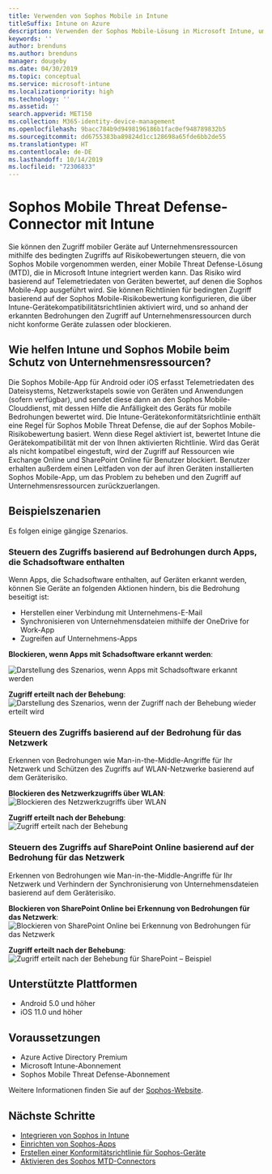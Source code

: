 ```yaml
---
title: Verwenden von Sophos Mobile in Intune
titleSuffix: Intune on Azure
description: Verwenden der Sophos Mobile-Lösung in Microsoft Intune, um den Zugriff mobiler Geräte auf Ihre Unternehmensressourcen zu steuern.
keywords: ''
author: brenduns
ms.author: brenduns
manager: dougeby
ms.date: 04/30/2019
ms.topic: conceptual
ms.service: microsoft-intune
ms.localizationpriority: high
ms.technology: ''
ms.assetid: ''
search.appverid: MET150
ms.collection: M365-identity-device-management
ms.openlocfilehash: 9bacc784b9d9498196186b1fac0ef948789832b5
ms.sourcegitcommit: dd6755383ba89824d1cc128698a65fde6bb2de55
ms.translationtype: HT
ms.contentlocale: de-DE
ms.lasthandoff: 10/14/2019
ms.locfileid: "72306833"
---
```

# <a name="sophos-mobile-threat-defense-connector-with-intune"></a>Sophos Mobile Threat Defense-Connector mit Intune
Sie können den Zugriff mobiler Geräte auf Unternehmensressourcen mithilfe des bedingten Zugriffs auf Risikobewertungen steuern, die von Sophos Mobile vorgenommen werden, einer Mobile Threat Defense-Lösung (MTD), die in Microsoft Intune integriert werden kann. Das Risiko wird basierend auf Telemetriedaten von Geräten bewertet, auf denen die Sophos Mobile-App ausgeführt wird.
Sie können Richtlinien für bedingten Zugriff basierend auf der Sophos Mobile-Risikobewertung konfigurieren, die über Intune-Gerätekompatibilitätsrichtlinien aktiviert wird, und so anhand der erkannten Bedrohungen den Zugriff auf Unternehmensressourcen durch nicht konforme Geräte zulassen oder blockieren.

## <a name="how-do-intune-and-sophos-mobile-help-protect-your-company-resources"></a>Wie helfen Intune und Sophos Mobile beim Schutz von Unternehmensressourcen?
Die Sophos Mobile-App für Android oder iOS erfasst Telemetriedaten des Dateisystems, Netzwerkstapels sowie von Geräten und Anwendungen (sofern verfügbar), und sendet diese dann an den Sophos Mobile-Clouddienst, mit dessen Hilfe die Anfälligkeit des Geräts für mobile Bedrohungen bewertet wird.
Die Intune-Gerätekonformitätsrichtlinie enthält eine Regel für Sophos Mobile Threat Defense, die auf der Sophos Mobile-Risikobewertung basiert. Wenn diese Regel aktiviert ist, bewertet Intune die Gerätekompatibilität mit der von Ihnen aktivierten Richtlinie. Wird das Gerät als nicht kompatibel eingestuft, wird der Zugriff auf Ressourcen wie Exchange Online und SharePoint Online für Benutzer blockiert. Benutzer erhalten außerdem einen Leitfaden von der auf ihren Geräten installierten Sophos Mobile-App, um das Problem zu beheben und den Zugriff auf Unternehmensressourcen zurückzuerlangen.  

## <a name="sample-scenarios"></a>Beispielszenarien
Es folgen einige gängige Szenarios.  
### <a name="control-access-based-on-threats-from-malicious-apps"></a>Steuern des Zugriffs basierend auf Bedrohungen durch Apps, die Schadsoftware enthalten
Wenn Apps, die Schadsoftware enthalten, auf Geräten erkannt werden, können Sie Geräte an folgenden Aktionen hindern, bis die Bedrohung beseitigt ist:
- Herstellen einer Verbindung mit Unternehmens-E-Mail
- Synchronisieren von Unternehmensdateien mithilfe der OneDrive for Work-App
- Zugreifen auf Unternehmens-Apps

**Blockieren, wenn Apps mit Schadsoftware erkannt werden**:
 
![Darstellung des Szenarios, wenn Apps mit Schadsoftware erkannt werden](./media/sophos-mtd-connector/sophos_malicious_apps_blocked.png)  

**Zugriff erteilt nach der Behebung**:  
![Darstellung des Szenarios, wenn der Zugriff nach der Behebung wieder erteilt wird](./media/sophos-mtd-connector/sophos_malicious_apps_unblocked.png)

### <a name="control-access-based-on-threat-to-network"></a>Steuern des Zugriffs basierend auf der Bedrohung für das Netzwerk  
Erkennen von Bedrohungen wie Man-in-the-Middle-Angriffe für Ihr Netzwerk und Schützen des Zugriffs auf WLAN-Netzwerke basierend auf dem Geräterisiko.  

**Blockieren des Netzwerkzugriffs über WLAN**:  
![Blockieren des Netzwerkzugriffs über WLAN](./media/sophos-mtd-connector/sophos_network_wifi_blocked.png)

**Zugriff erteilt nach der Behebung**:   
![Zugriff erteilt nach der Behebung](./media/sophos-mtd-connector/sophos_network_wifi_unblocked.png)  

### <a name="control-access-to-sharepoint-online-based-on-threat-to-network"></a>Steuern des Zugriffs auf SharePoint Online basierend auf der Bedrohung für das Netzwerk  
Erkennen von Bedrohungen wie Man-in-the-Middle-Angriffe für Ihr Netzwerk und Verhindern der Synchronisierung von Unternehmensdateien basierend auf dem Geräterisiko.  

**Blockieren von SharePoint Online bei Erkennung von Bedrohungen für das Netzwerk**:   
![Blockieren von SharePoint Online bei Erkennung von Bedrohungen für das Netzwerk](./media/sophos-mtd-connector/sophos_network_spo_blocked.png)  

**Zugriff erteilt nach der Behebung**:  
![Zugriff erteilt nach der Behebung für SharePoint – Beispiel](./media/sophos-mtd-connector/sophos_network_spo_unblocked.png)  

## <a name="supported-platforms"></a>Unterstützte Plattformen  
- Android 5.0 und höher
- iOS 11.0 und höher

## <a name="prerequisites"></a>Voraussetzungen  
- Azure Active Directory Premium
- Microsoft Intune-Abonnement 
- Sophos Mobile Threat Defense-Abonnement

Weitere Informationen finden Sie auf der [Sophos-Website](https://www.sophos.com/products/mobile-control).  

## <a name="next-steps"></a>Nächste Schritte  
- [Integrieren von Sophos in Intune](sophos-mtd-connector-integration.md)
- [Einrichten von Sophos-Apps](mtd-apps-ios-app-configuration-policy-add-assign.md)
- [Erstellen einer Konformitätsrichtlinie für Sophos-Geräte](mtd-device-compliance-policy-create.md)
- [Aktivieren des Sophos MTD-Connectors](mtd-connector-enable.md)
